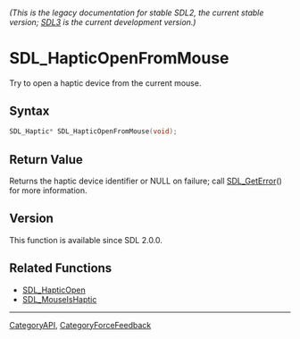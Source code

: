 ###### (This is the legacy documentation for stable SDL2, the current stable version; [SDL3](https://wiki.libsdl.org/SDL3/) is the current development version.)
# SDL_HapticOpenFromMouse

Try to open a haptic device from the current mouse.

## Syntax

```c
SDL_Haptic* SDL_HapticOpenFromMouse(void);

```

## Return Value

Returns the haptic device identifier or NULL on failure; call
[SDL_GetError](SDL_GetError)() for more information.

## Version

This function is available since SDL 2.0.0.

## Related Functions

* [SDL_HapticOpen](SDL_HapticOpen)
* [SDL_MouseIsHaptic](SDL_MouseIsHaptic)

----
[CategoryAPI](CategoryAPI), [CategoryForceFeedback](CategoryForceFeedback)

